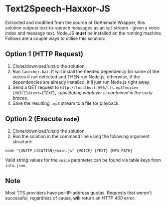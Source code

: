 # Text2Speech-Haxxor-JS
Extracted and modified from the source of GoAnimate Wrapper, this solution outputs text-to-speech messages as an `mp3` stream - given a voice index and message text.  Node.JS **must** be installed on the running machine.  Follows are a couple ways to utilise this solution:

## Option 1 (HTTP Request)
1. Clone/download/unzip the solution.
2. Run `launcher.bat`. It will install the needed dependency for some of the voices if not detected and THEN run Node.js, otherwise, if the dependencies are already installed, it'll just run Node.js right away.
3. Send a GET request to `http://localhost:666/tts.mp3?voice={VOICE}&text={TEXT}`, *substituting whatever is contained in the curly braces*.
4. Save the resulting `.mp3` stream to a file for playback.

## Option 2 (Execute `node`)
1. Clone/download/unzip the solution.
2. Run the solution in the command line using the following argument structure:
```console
node "{UNZIP_LOCATION}/main.js" {VOICE} {TEXT} {MP3_PATH}
```

Valid string values for the `voice` parameter can be found vía table keys from `info.json`.

## Note
Most TTS providers have per-IP-address quotas.  Requests that weren't successful, regardless of cause, **will** return an *HTTP 400* error.
